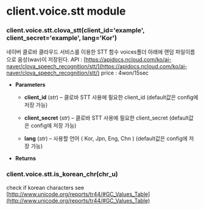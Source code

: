 # client.voice.stt module


### client.voice.stt.clova_stt(client_id='example', client_secret='example', lang='Kor')
네이버 클로바 클라우드 서비스를 이용한 STT 함수 voices폴더 아래에 랜덤 파일이름으로 음성(wav)이 저장된다.
API : [https://apidocs.ncloud.com/ko/ai-naver/clova_speech_recognition/stt/](https://apidocs.ncloud.com/ko/ai-naver/clova_speech_recognition/stt/)
price : 4won/15sec


* **Parameters**

    
    * **client_id** (*str*) – 클로바 STT 사용에 필요한 client_id (default값은 config에 저장 가능)


    * **client_secret** (*str*) – 클로바 STT 사용에 필요한 client_secret (default값은 config에 저장 가능)


    * **lang** (*str*) – 사용할 언어 ( Kor, Jpn, Eng, Chn ) (default값은 config에 저장 가능)



* **Returns**

    


### client.voice.stt.is_korean_chr(chr_u)
check if korean characters
see [http://www.unicode.org/reports/tr44/#GC_Values_Table](http://www.unicode.org/reports/tr44/#GC_Values_Table)
